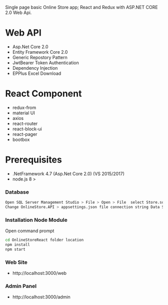 Single page basic Online Store app; React and Redux with ASP.NET CORE 2.0 Web Api.

# Web API
- Asp.Net Core 2.0
- Entity Framework Core 2.0
- Generic Repostory Pattern
- JwtBearer Token Authentication
- Dependency Injection
- EPPlus Excel Download

# React Component
  - redux-from
  - material UI
  - axios
  - react-router
  - react-block-ui
  - react-pager
  - bootbox

# Prerequisites
  
  - .NetFramework 4.7 (Asp.Net Core 2.0) (VS 2015/2017)  
  - node.js 8 >

### Database
```sh
Open SQL Server Management Studio > File > Open > File  select Store.sql and execute
Change OnlineStore.API > appsettings.json file connection string Data Source your server name
```

### Installation Node Module

Open command prompt

```sh
cd OnlineStoreReact folder location
npm install 
npm start
```
### Web Site
- http&#58;//localhost:3000/web

### Admin Panel
- http&#58;//localhost:3000/admin
